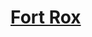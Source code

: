 # [Fort Rox](https://www.mousehuntgame.com/preferences.php?tab=mousehunt-improved-settings#mousehunt-improved-settings-location-hud)
